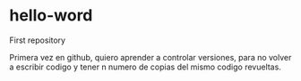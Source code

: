 # hello-word
First repository

Primera vez en github, quiero aprender a controlar versiones, para no volver a escribir codigo y tener n numero de copias del mismo codigo revueltas. 
